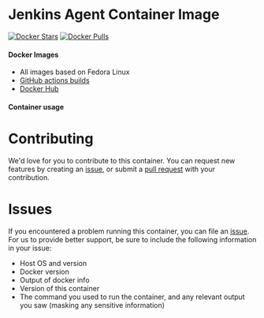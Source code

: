 # Jenkins Agent Container Image

[![Docker Stars](https://img.shields.io/docker/stars/opcycle/jenkins-agent.svg?style=flat-square)](https://hub.docker.com/r/opcycle/jenkins-agent) 
[![Docker Pulls](https://img.shields.io/docker/pulls/opcycle/jenkins-agent.svg?style=flat-square)](https://hub.docker.com/r/opcycle/jenkins-agent)

#### Docker Images

- All images based on Fedora Linux
- [GitHub actions builds](https://github.com/opcycle/docker-jenkins-agent/actions) 
- [Docker Hub](https://hub.docker.com/r/opcycle/jenkins-agent)



#### Container usage



# Contributing
We'd love for you to contribute to this container. You can request new features by creating an [issue](https://github.com/opcycle/docker-jenkins-agent/issues), or submit a [pull request](https://github.com/opcycle/docker-jenkins-agent/pulls) with your contribution.

# Issues
If you encountered a problem running this container, you can file an [issue](https://github.com/opcycle/docker-jenkins-agent/issues). For us to provide better support, be sure to include the following information in your issue:

- Host OS and version
- Docker version
- Output of docker info
- Version of this container
- The command you used to run the container, and any relevant output you saw (masking any sensitive information)
